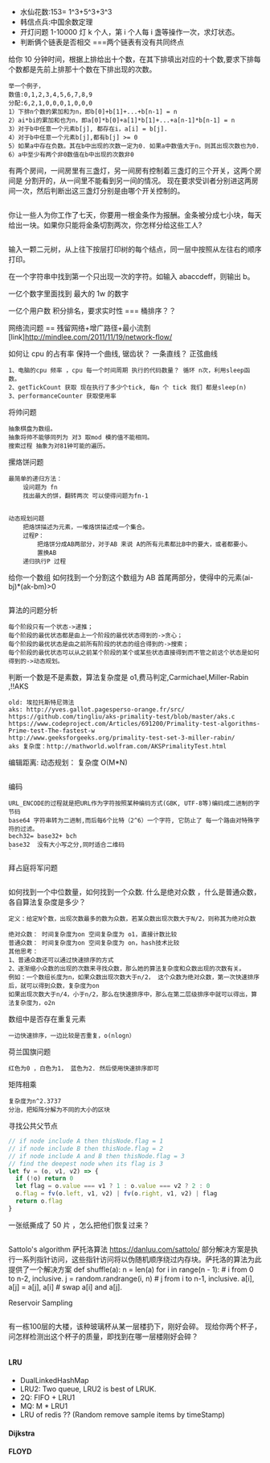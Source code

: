 - 水仙花数:153= 1^3+5^3+3^3
- 韩信点兵:中国余数定理
- 开灯问题 1-10000 灯 k 个人，第 i 个人每 i 盏等操作一次，求灯状态。
- 判断俩个链表是否相交 ===两个链表有没有共同终点

 给你 10 分钟时间，根据上排给出十个数，在其下排填出对应的十个数,要求下排每个数都是先前上排那十个数在下排出现的次数。
```
举一个例子，
数值:0,1,2,3,4,5,6,7,8,9
分配:6,2,1,0,0,0,1,0,0,0
1）下排n个数的累加和为n，即b[0]+b[1]+...+b[n-1] = n
2）ai*bi的累加和也为n，即a[0]*b[0]+a[1]*b[1]+...+a[n-1]*b[n-1] = n
3）对于b中任意一个元素b[j], 都存在i，a[i] = b[j].
4）对于b中任意一个元素b[j],都有b[j] >= 0
5）如果a中存在负数。其在b中出现的次数一定为0. 如果a中数值大于n，则其出现次数也为0.
6）a中至少有两个非0数值在b中出现的次数非0
```



有两个房间，一间房里有三盏灯，另一间房有控制着三盏灯的三个开关，这两个房间是 分割开的，从一间里不能看到另一间的情况。 现在要求受训者分别进这两房间一次，然后判断出这三盏灯分别是由哪个开关控制的。
````
````
你让一些人为你工作了七天，你要用一根金条作为报酬。金条被分成七小块，每天给出一块。如果你只能将金条切割两次，你怎样分给这些工人?
````
````
输入一颗二元树，从上往下按层打印树的每个结点，同一层中按照从左往右的顺序打印。

在一个字符串中找到第一个只出现一次的字符。如输入 abaccdeff，则输出 b。

一亿个数字里面找到 最大的 1w 的数字

一亿个用户数 积分排名，要求实时性 === 桶排序？？

网络流问题 == 残留网络+增广路径+最小流割 [link]http://mindlee.com/2011/11/19/network-flow/

如何让 cpu 的占有率 保持一个曲线, 锯齿状？ 一条直线？ 正弦曲线

```
1、电脑的cpu 频率 ，cpu 每一个时间周期 执行的代码数量？ 循环 n次，利用sleep函数。
2、getTickCount 获取 现在执行了多少个tick, 每n 个 tick 我们 都是sleep(n)
3、performanceCounter 获取使用率
```

将帅问题

```
抽象棋盘为数组。
抽象将帅不能够同列为 对3 取mod 模的值不能相同。
搜索过程 抽象为对81钟可能的遍历。
```

摞烙饼问题

```
最简单的递归方法：
    设问题为 fn
    找出最大的饼，翻转两次 可以使得问题为fn-1


动态规划问题
    把烙饼描述为元素，一堆烙饼描述成一个集合。
    过程P：
        把烙饼分成AB两部分，对于AB 来说 A的所有元素都比B中的要大，或者都要小。
        置换AB
    递归执行P 过程
```

给你一个数组 如何找到一个分割这个数组为 AB 首尾两部分，使得中的元素(ai-bj)\*(ak-bm)>0
```
```

算法的问题分析
```
每个阶段只有一个状态->递推；
每个阶段的最优状态都是由上一个阶段的最优状态得到的->贪心；
每个阶段的最优状态是由之前所有阶段的状态的组合得到的->搜索；
每个阶段的最优状态可以从之前某个阶段的某个或某些状态直接得到而不管之前这个状态是如何得到的->动态规划。
```
判断一个数是不是素数，算法复杂度是 o1,费马判定,Carmichael,Miller-Rabin ,!!AKS
```
old: 埃拉托斯特尼筛法
aks: http://yves.gallot.pagesperso-orange.fr/src/
https://github.com/tingliu/aks-primality-test/blob/master/aks.c
https://www.codeproject.com/Articles/691200/Primality-test-algorithms-Prime-test-The-fastest-w
http://www.geeksforgeeks.org/primality-test-set-3-miller-rabin/
aks 复杂度：http://mathworld.wolfram.com/AKSPrimalityTest.html
```
编辑距离: 动态规划： 复杂度 O(M\*N)
````
````
编码
```
URL_ENCODE的过程就是把URL作为字符按照某种编码方式(GBK, UTF-8等)编码成二进制的字节码
base64 字符串转为二进制,而后每6个比特（2^6）一个字符, 它防止了 每一个路由对特殊字符的过滤。
bech32= base32+ bch
base32  没有大小写之分,同时适合二维码
`
```

拜占庭将军问题
````
````
如何找到一个中位数量，如何找到一个众数. 什么是绝对众数 ，什么是普通众数， 各自算法复杂度是多少？

```
定义：给定N个数，出现次数最多的数为众数，若某众数出现次数大于N/2，则称其为绝对众数

绝对众数： 时间复杂度为on 空间复杂度为 o1，直接计数比较
普通众数： 时间复杂度为on 空间复杂度为 on，hash技术比较
其他思考：
1、普通众数还可以通过快速排序的方式
2、逐渐缩小众数的出现的次数来寻找众数，那么她的算法复杂度和众数出现的次数有关。
例如：一个数组长度为n，如果众数出现次数大于n/2， 这个众数为绝对众数，第一次快速排序后，就可以得到众数，复杂度为on
如果出现次数大于n/4，小于n/2，那么在快速排序中，那么在第二层级排序中就可以得出，算法复杂度为，o2n
```
数组中是否存在重复元素
```
一边快速排序，一边比较是否重复，o(nlogn）
```
荷兰国旗问题
```
红色为0 ，白色为1， 蓝色为2. 然后使用快速排序即可
```
矩阵相乘
```
复杂度为n^2.3737
分治，把矩阵分解为不同的大小的区块
```
寻找公共父节点
```javascript
// if node include A then thisNode.flag = 1
// if node include B then thisNode.flag = 2
// if node include A and B then thisNode.flag = 3
// find the deepest node when its flag is 3
let fv = (o, v1, v2) => {
  if (!o) return 0
  let flag = o.value === v1 ? 1 : o.value === v2 ? 2 : 0
  o.flag = fv(o.left, v1, v2) | fv(o.right, v1, v2) | flag
  return o.flag
}
```

一张纸撕成了 50 片 ，怎么把他们恢复过来？
````
````
Sattolo's algorithm 萨托洛算法 https://danluu.com/sattolo/ 部分解决方案是执行一系列指针访问，这些指针访问将以伪随机顺序绕过内存块。萨托洛的算法为此提供了一个解决方案
def shuffle(a):
    n = len(a)
    for i in range(n - 1):  # i from 0 to n-2, inclusive.
        j = random.randrange(i, n)  # j from i to n-1, inclusive.
        a[i], a[j] = a[j], a[i]  # swap a[i] and a[j].

Reservoir Sampling
````
````
有一栋100层的大楼，该种玻璃杯从某一层楼扔下，刚好会碎。   现给你两个杯子，问怎样检测出这个杯子的质量，即找到在哪一层楼刚好会碎？
````
````

#### LRU
- DualLinkedHashMap
- LRU2: Two queue, LRU2 is best of LRUK.
- 2Q: FIFO + LRU1
- MQ: M * LRU1
- LRU of redis ?? (Random remove sample items by timeStamp)

#### Dijkstra 
#### FLOYD
